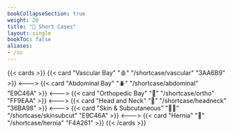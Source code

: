 ```yaml
---
bookCollapseSection: true
weight: 20
title: "🧬 Short Cases"
layout: single
bookToc: false
aliases:
- /sc
---
```

{{< cards >}}
{{< card "Vascular Bay" "🩸" "/shortcase/vascular" "3AA6B9" >}}
<--->
{{< card "Abdominal Bay" "🪲" "/shortcase/abdominal" "E9C46A" >}}
<--->
{{< card "Orthopedic Bay" "🦴" "/shortcase/ortho" "FF9EAA" >}}
<--->
{{< card "Head and Neck" "🐳" "/shortcase/headneck" "36BA98" >}}
<--->
{{< card "Skin & Subcutaneous" "🧘‍♀️" "/shortcase/skinsubcut" "E9C46A" >}}
<--->
{{< card "Hernia" "🌸" "/shortcase/hernia" "F4A261" >}}
{{< /cards >}}
